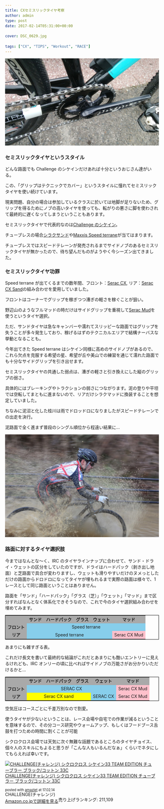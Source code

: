 ```yaml
---
title: CXセミスリックタイヤ考察
author: admin
type: post
date: 2017-02-14T05:31:00+00:00

cover: DSC_0629.jpg

tags: ["CX", "TIPS", "Workout", "RACE"]
---
```


![image](./DSC_0629.jpg)

### セミスリックタイヤというスタイル

どんな路面でも Challenge のシケインだけあれば十分というおじさん達がいる。

この、「グリップはテクニックでカバー」というスタイルに憧れてセミスリックタイヤを使い続けています。

現実問題、自分の場合は参加しているクラスに於いては地脚が足りないため、グリップを得るためにノブの高いタイヤを使っても、転がりの悪さに脚を使わされて最終的に遅くなってしまうということもあります。

セミスリックタイヤで代表的なのは<a href="http://amzn.to/2lfp3BA" target="_blank">Challenge のシケイン</a>。

チューブレスの場合<a href="http://amzn.to/2l3TdWk" target="_blank">シラクサンド</a>や<a href="http://amzn.to/2lLjwQR" target="_blank">Maxxis Speed terrane</a>が当てはまります。

チューブレスではスピードテレーンが発売されるまでサイドノブのあるセミスリックタイヤが無かったので、待ち望んだものがようやく今シーズン出てきました。

### セミスリックタイヤ功罪

Speed terrane が出てくるまでの数年間、フロント：<a href="http://amzn.to/2kFSl94" target="_blank">Serac CX</a>, リア：<a href="http://amzn.to/2lfhsCK" target="_blank">Serac CX Sand</a>の組み合わせを愛用していました。

フロントはコーナーでグリップを稼ぎつつ漕ぎの軽さを稼ぐことが狙い。

野辺山のようなフルマッドの時だけはサイドグリップを重視して<a href="http://amzn.to/2lbyodO" target="_blank">Serac Mud</a>を使うというタイヤ選択。

ただ、サンドタイヤは急なキャンバーや濡れてスリッピーな路面ではグリップを失うことが多々発生しており、稼げるはずのテクニカルエリアで結構ナーバスな挙動となることも。

<div class="separator" style="clear: both; text-align: center;">

</div>

今年出てきた Speed terrane はシケイン同様に高めのサイドノブがあるので、これら欠点を克服する希望の星、希望が丘や美山での練習を通じて濡れた路面でも十分なサイドグリップを引き出せます。

セミスリックタイヤの共通した弱点は、漕ぎの軽さと引き換えにした縦のグリップの弱さ。

具体的にはブレーキングやトラクションの弱さにつながります。泥の登りや平坦では空転してまともに進まないので、リアだけシラクマッドに換装することを想定していました。

ちなみに泥沼と化した桂川は雨でドロッドロになりましたがスピードテレーンでの出走を決行。

泥路面で全く進まず普段のシングル順位から程遠い結果に…

![image](./IMG_9411.jpg)

### 路面に対するタイヤ選択肢

今まではなんとな～く、IRC のタイヤラインナップに合わせて、サンド・ドライ・ウェットの区分をしていたのですが、ドライはハードパック（剥き出し地面）と芝路面で具合が変わりますし、ウェットも滑りやすいだけのヌメっとしただけの路面からドロドロになってタイヤが埋もれるまで実際の路面は様々で、1 レースとして同じ路面ということはありません。

路面を「サンド」「ハードパック」「グラス（芝）」「ウェット」「マッド」まで区分すればなんとなく体系化できそうなので、これで今のタイヤ選択組み合わせを埋めてみます。

<table style="border: solid 1px black;">
  <tr style="background-color: darkgrey; font-weight: bold;">
    <td>
    </td>

<td style="text-align: center;">
サンド
    </td>

<td style="text-align: center;">
ハードパック
    </td>

<td style="text-align: center;">
グラス
    </td>

<td style="text-align: center;">
ウェット
    </td>

<td style="text-align: center;">
マッド
    </td>
  </tr>

  <tr>
<td style="background-color: darkgrey; font-weight: bold; text-align: center;">
フロント
    </td>

<td colspan="5" style="background-color: skyblue; text-align: center;">
Speed terrane
    </td>
  </tr>

  <tr>
<td style="background-color: darkgrey; font-weight: bold; text-align: center;">
リア
    </td>

<td colspan="4" style="background-color: skyblue; text-align: center;">
Speed terrane
    </td>

<td style="background-color: pink; text-align: center;">
Serac CX Mud
    </td>
  </tr>
</table>

あまりにも雑すぎる表。

これだけ長文を書いて最終的な結論がこれだとあまりにも酷いエントリーに見えるけれども、IRC オンリーの頃に比べればサイドノブの万能さがお分かりいただけるかと…

<table style="border: solid 1px black;">
  <tr style="background-color: darkgrey; font-weight: bold;">
    <td>
    </td>

<td style="text-align: center;">
サンド
    </td>

<td style="text-align: center;">
ハードパック
    </td>

<td style="text-align: center;">
グラス
    </td>

<td style="text-align: center;">
ウェット
    </td>

<td style="text-align: center;">
マッド
    </td>
  </tr>

  <tr>
<td style="background-color: darkgrey; font-weight: bold; text-align: center;">
フロント
    </td>

<td colspan="4" style="background-color: skyblue; text-align: center;">
SERAC CX
    </td>

<td style="background-color: pink; text-align: center;">
Serac CX Mud
    </td>
  </tr>

  <tr>
<td style="background-color: darkgrey; font-weight: bold; text-align: center;">
リア
    </td>

<td colspan="3" style="background-color: yellow; text-align: center;">
Serac CX sand
    </td>

<td colspan="1" style="background-color: skyblue; text-align: center;">
SERAC CX
    </td>

<td style="background-color: pink; text-align: center;">
Serac CX Mud
    </td>
  </tr>
</table>

空気圧はコースごとに千差万別なので割愛。

使うタイヤが少ないということは、レース会場や自宅での作業が減るということを意味するので、その分コース研究やウォームアップ、もしくはフードブース舌鼓を打つための時間に割くことが可能

シクロクロス会場では天気に次ぐ無難な話題であるところのタイヤチョイス、個々人のスキルにもよると思うが「こんな人もいるんだなぁ」くらいでネタにしてもらえれば幸いです。

<div class="amazlet-box" style="margin-bottom: 0px;">
  <div class="amazlet-image" style="float: left; margin: 0px 12px 1px 0px;">
    <a href="http://www.amazon.co.jp/exec/obidos/ASIN/B00K305H82/gensobunya-22/ref=nosim/" name="amazletlink" target="_blank"><img alt="CHALLENGE(チャレンジ) シクロクロス シケイン33 TEAM EDITION チューブラー ブラック/コットン 33C" src="https://images-fe.ssl-images-amazon.com/images/I/41OIogqvHRL._SL160_.jpg" style="border: none;" /></a>
  </div>

  <div class="amazlet-info" style="line-height: 120%; margin-bottom: 10px;">
    <div class="amazlet-name" style="line-height: 120%; margin-bottom: 10px;">
<a href="http://www.amazon.co.jp/exec/obidos/ASIN/B00K305H82/gensobunya-22/ref=nosim/" name="amazletlink" target="_blank">CHALLENGE(チャレンジ) シクロクロス シケイン33 TEAM EDITION チューブラー ブラック/コットン 33C</a></p>

<div class="amazlet-powered-date" style="font-size: 80%; line-height: 120%; margin-top: 5px;">
  posted with <a href="http://www.amazlet.com/" target="_blank" title="amazlet">amazlet</a> at 17.02.14
</div>

<div class="amazlet-detail">
CHALLENGE(チャレンジ) <br /> 売り上げランキング: 211,109

<div class="amazlet-sub-info" style="float: left;">
<div class="amazlet-link" style="margin-top: 5px;">
  <a href="http://www.amazon.co.jp/exec/obidos/ASIN/B00K305H82/gensobunya-22/ref=nosim/" name="amazletlink" target="_blank">Amazon.co.jpで詳細を見る</a>
</div>

  </div>

  <div class="amazlet-footer" style="clear: left;">
  </div>
</div>
